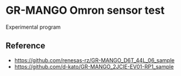 # GR-MANGO Omron sensor test

Experimental program

## Reference
- https://github.com/renesas-rz/GR-MANGO_D6T_44L_06_sample
- https://github.com/d-kato/GR-MANGO_2JCIE-EV01-RP1_sample
